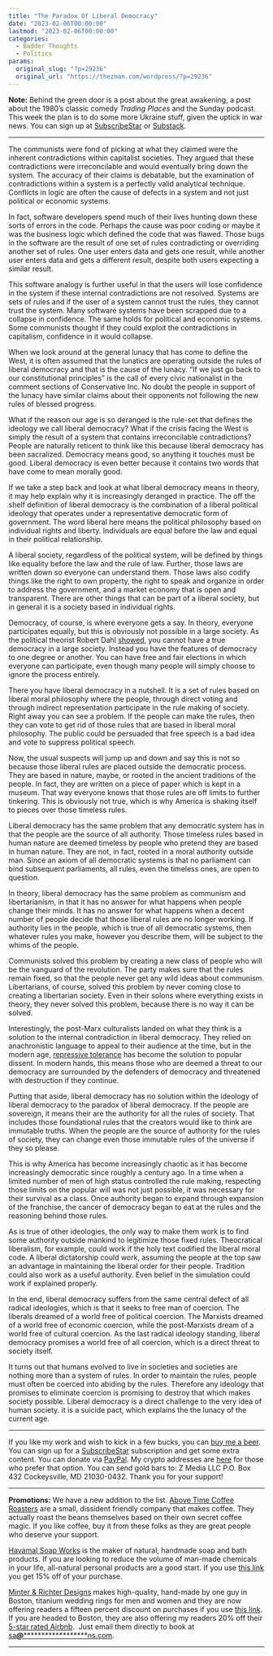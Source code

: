 ```yaml
---
title: "The Paradox Of Liberal Democracy"
date: "2023-02-06T00:00:00"
lastmod: "2023-02-06T00:00:00"
categories:
  - Badder Thoughts
  - Politics
params:
  original_slug: "?p=29236"
  original_url: "https://thezman.com/wordpress/?p=29236"
---
```


**Note:** Behind the green door is a post about the great awakening, a
post about the 1980’s classic comedy *Trading Places* and the Sunday
podcast. This week the plan is to do some more Ukraine stuff, given the
uptick in war news. You can sign up at
<a href="https://www.subscribestar.com/the-z-blog" rel="noopener"
target="_blank">SubscribeStar</a> or
<a href="https://thedissident.substack.com/" rel="noopener"
target="_blank">Substack</a>.

------------------------------------------------------------------------

The communists were fond of picking at what they claimed were the
inherent contradictions within capitalist societies. They argued that
these contradictions were irreconcilable and would eventually bring down
the system. The accuracy of their claims is debatable, but the
examination of contradictions within a system is a perfectly valid
analytical technique. Conflicts in logic are often the cause of defects
in a system and not just political or economic systems.

In fact, software developers spend much of their lives hunting down
these sorts of errors in the code. Perhaps the cause was poor coding or
maybe it was the business logic which defined the code that was flawed.
Those bugs in the software are the result of one set of rules
contradicting or overriding another set of rules. One user enters data
and gets one result, while another user enters data and gets a different
result, despite both users expecting a similar result.

This software analogy is further useful in that the users will lose
confidence in the system if these internal contradictions are not
resolved. Systems are sets of rules and if the user of a system cannot
trust the rules, they cannot trust the system. Many software systems
have been scrapped due to a collapse in confidence. The same holds for
political and economic systems. Some communists thought if they could
exploit the contradictions in capitalism, confidence in it would
collapse.

When we look around at the general lunacy that has come to define the
West, it is often assumed that the lunatics are operating outside the
rules of liberal democracy and that is the cause of the lunacy. “If we
just go back to our constitutional principles” is the call of every
civic nationalist in the comment sections of Conservative Inc. No doubt
the people in support of the lunacy have similar claims about their
opponents not following the new rules of blessed progress.

What if the reason our age is so deranged is the rule-set that defines
the ideology we call liberal democracy? What if the crisis facing the
West is simply the result of a system that contains irreconcilable
contradictions? People are naturally reticent to think like this because
liberal democracy has been sacralized. Democracy means good, so anything
it touches must be good. Liberal democracy is even better because it
contains two words that have come to mean morally good.

If we take a step back and look at what liberal democracy means in
theory, it may help explain why it is increasingly deranged in practice.
The off the shelf definition of liberal democracy is the combination of
a liberal political ideology that operates under a representative
democratic form of government. The word liberal here means the political
philosophy based on individual rights and liberty. Individuals are equal
before the law and equal in their political relationship.

A liberal society, regardless of the political system, will be defined
by things like equality before the law and the rule of law. Further,
those laws are written down so everyone can understand them. Those laws
also codify things like the right to own property, the right to speak
and organize in order to address the government, and a market economy
that is open and transparent. There are other things that can be part of
a liberal society, but in general it is a society based in individual
rights.

Democracy, of course, is where everyone gets a say. In theory, everyone
participates equally, but this is obviously not possible in a large
society. As the political theorist Robert Dahl
<a href="https://en.wikipedia.org/wiki/Robert_Dahl" rel="noopener"
target="_blank">showed</a>, you cannot have a true democracy in a large
society. Instead you have the features of democracy to one degree or
another. You can have free and fair elections in which everyone can
participate, even though many people will simply choose to ignore the
process entirely.

There you have liberal democracy in a nutshell. It is a set of rules
based on liberal moral philosophy where the people, through direct
voting and through indirect representation participate in the rule
making of society. Right away you can see a problem. If the people can
make the rules, then they can vote to get rid of those rules that are
based in liberal moral philosophy. The public could be persuaded that
free speech is a bad idea and vote to suppress political speech.

Now, the usual suspects will jump up and down and say this is not so
because those liberal rules are placed outside the democratic process.
They are based in nature, maybe, or rooted in the ancient traditions of
the people. In fact, they are written on a piece of paper which is kept
in a museum. That way everyone knows that those rules are off limits to
further tinkering. This is obviously not true, which is why America is
shaking itself to pieces over those timeless rules.

Liberal democracy has the same problem that any democratic system has in
that the people are the source of all authority. Those timeless rules
based in human nature are deemed timeless by people who pretend they are
based in human nature. They are not, in fact, rooted in a moral
authority outside man. Since an axiom of all democratic systems is that
no parliament can bind subsequent parliaments, all rules, even the
timeless ones, are open to question.

In theory, liberal democracy has the same problem as communism and
libertarianism, in that it has no answer for what happens when people
change their minds. It has no answer for what happens when a decent
number of people decide that those liberal rules are no longer working.
If authority lies in the people, which is true of all democratic
systems, then whatever rules you make, however you describe them, will
be subject to the whims of the people.

Communists solved this problem by creating a new class of people who
will be the vanguard of the revolution. The party makes sure that the
rules remain fixed, so that the people never get any wild ideas about
communism. Libertarians, of course, solved this problem by never coming
close to creating a libertarian society. Even in their solons where
everything exists in theory, they never solved this problem, because
there is no way it can be solved.

Interestingly, the post-Marx culturalists landed on what they think is a
solution to the internal contradiction in liberal democracy. They relied
on anachronistic language to appeal to their audience at the time, but
in the modern age,
<a href="https://en.wikipedia.org/wiki/A_Critique_of_Pure_Tolerance"
rel="noopener" target="_blank">repressive tolerance</a> has become the
solution to popular dissent. In modern hands, this means those who are
deemed a threat to our democracy are surrounded by the defenders of
democracy and threatened with destruction if they continue.

Putting that aside, liberal democracy has no solution within the
ideology of liberal democracy to the paradox of liberal democracy. If
the people are sovereign, it means their are the authority for all the
rules of society. That includes those foundational rules that the
creators would like to think are immutable truths. When the people are
the source of authority for the rules of society, they can change even
those immutable rules of the universe if they so please.

This is why America has become increasingly chaotic as it has become
increasingly democratic since roughly a century ago. In a time when a
limited number of men of high status controlled the rule making,
respecting those limits on the popular will was not just possible, it
was necessary for their survival as a class. Once authority began to
expand through expansion of the franchise, the cancer of democracy began
to eat at the rules and the reasoning behind those rules.

As is true of other ideologies, the only way to make them work is to
find some authority outside mankind to legitimize those fixed rules.
Theocratical liberalism, for example, could work if the holy text
codified the liberal moral code. A liberal dictatorship could work,
assuming the people at the top saw an advantage in maintaining the
liberal order for their people. Tradition could also work as a useful
authority. Even belief in the simulation could work if explained
properly.

In the end, liberal democracy suffers from the same central defect of
all radical ideologies, which is that it seeks to free man of coercion.
The liberals dreamed of a world free of political coercion. The Marxists
dreamed of a world free of economic coercion, while the post-Marxists
dream of a world free of cultural coercion. As the last radical ideology
standing, liberal democracy promises a world free of all coercion, which
is a direct threat to society itself.

It turns out that humans evolved to live in societies and societies are
nothing more than a system of rules. In order to maintain the rules,
people must often be coerced into abiding by the rules. Therefore any
ideology that promises to eliminate coercion is promising to destroy
that which makes society possible. Liberal democracy is a direct
challenge to the very idea of human society. it is a suicide pact, which
explains the the lunacy of the current age.

------------------------------------------------------------------------

If you like my work and wish to kick in a few bucks, you can
<a href="https://www.buymeacoffee.com/mujolulu" rel="noopener"
target="_blank">buy me a beer</a>. You can sign up for a
<a href="https://www.subscribestar.com/the-z-blog" rel="noopener"
target="_blank">SubscribeStar</a> subscription and get some extra
content. You can donate via <a
href="https://www.paypal.com/donate/?cmd=_s-xclick&amp;hosted_button_id=UDAS2Q8JYA6CN&amp;source=url"
rel="noopener" target="_blank">PayPal</a>. My crypto addresses are
<a href="https://thezman.com/wordpress/?page_id=22713" rel="noopener"
target="_blank">here</a> for those who prefer that option. You can send
gold bars to: Z Media LLC P.O. Box 432 Cockeysville, MD 21030-0432.
Thank you for your support!

------------------------------------------------------------------------

**Promotions:** We have a new addition to the list.
<a href="https://abovetimecoffee.com/" rel="noopener"
target="_blank">Above Time Coffee Roasters</a> are a small, dissident
friendly company that makes coffee. They actually roast the beans
themselves based on their own secret coffee magic. If you like coffee,
buy it from these folks as they are great people who deserve your
support.

<a href="https://havamalsoapworks.com/" rel="noopener"
target="_blank">Havamal Soap Works</a> is the maker of natural, handmade
soap and bath products. If you are looking to reduce the volume of
man-made chemicals in your life, all-natural personal products are a
good start. If you use
<a href="https://havamalsoapworks.com/discount/ZMAN" rel="noopener"
target="_blank">this link</a> you get 15% off of your purchase.

<a href="https://www.minterandrichterdesigns.com/"
rel="noreferrer nofollow noopener" target="_blank">Minter &amp; Richter
Designs</a> makes high-quality, hand-made by one guy in Boston, titanium
wedding rings for men and women and they are now offering readers a
fifteen percent discount on purchases if you use
<a href="https://www.minterandrichterdesigns.com/discount/ZMAN"
rel="noreferrer nofollow noopener" target="_blank">this link</a>.
<span class="highlight"><span class="colour"><span class="font"><span class="size">If
you are headed to Boston, they are also offering my readers 20% off
their <a
href="https://www.airbnb.com/users/7988017/listings?user_id=7988017&amp;s=3"
rel="noopener noreferrer" target="_blank">5-star rated Airbnb</a>.  Just
email them directly to book at
<a href="mailto:sa***@*********************ns.com"
data-original-string="H1b8DwKDcjmJNGQ3NgNspw==cb7XUyJlWuT/FyPTph68aY/F2vBIhOHOH3mWexgMxXfhrwasmMk5ohHLL+Yf85hnxZE"><span
class="apbct-email-encoder"
data-original-string="iyonp2EGeHaHc4fU20f7qw==cb7QaiUB7F1blR8vAX/UnvMVoBCoZ1OS6Rh9jzSGP8HKKHpoz7+fxJhiPDDkU5D1sfI"
title="This contact has been encoded by Anti-Spam by CleanTalk. Click to decode. To finish the decoding make sure that JavaScript is enabled in your browser.">sa<span
class="apbct-blur">***</span>@<span
class="apbct-blur">*********************</span>ns.com</span></a>.</span></span></span></span>

------------------------------------------------------------------------
